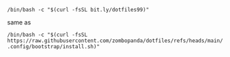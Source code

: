`/bin/bash -c "$(curl -fsSL bit.ly/dotfiles99)"`

same as

`/bin/bash -c "$(curl -fsSL https://raw.githubusercontent.com/zombopanda/dotfiles/refs/heads/main/.config/bootstrap/install.sh)"`

